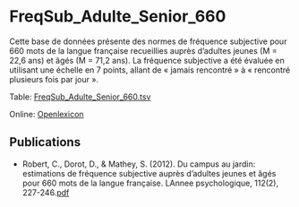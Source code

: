 # FreqSub_Adulte_Senior_660 #

Cette base de données présente des normes de fréquence subjective pour 660 mots de la langue française recueillies auprès d’adultes jeunes (M = 22,6 ans) et âgés (M = 71,2 ans). La fréquence subjective a été évaluée en utilisant
une échelle en 7 points, allant de « jamais rencontré » à « rencontré plusieurs fois par jour ».

Table: [FreqSub_Adulte_Senior_660.tsv](http://www.lexique.org/databases/Robert_2012_FreqSub_Adulte_Senior_660/FreqSub_Adulte_Senior_660.tsv)

Online: [Openlexicon](http://chrplr.github.io/openlexicon)

## Publications ##

* Robert, C., Dorot, D., & Mathey, S. (2012). Du campus au jardin: estimations de fréquence subjective auprès d’adultes jeunes et âgés pour 660 mots de la langue française. LAnnee psychologique, 112(2), 227-246.[pdf](http://www.lexique.org/databases/Robert_2012_FreqSub_Adulte_Senior_660/FreqSub_Adulte_Senior_660.pdf)
